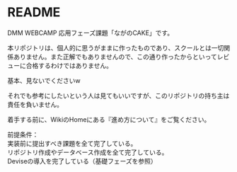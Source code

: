 # README

DMM WEBCAMP 応用フェーズ課題「ながのCAKE」です。

本リポジトリは、個人的に思うがままに作ったものであり、スクールとは一切関係ありません。また正解でもありませんので、この通り作ったからといってレビューに合格するわけではありません。

基本、見ないでくださいw

それでも参考にしたいという人は見てもいいですが、このリポジトリの持ち主は責任を負いません。  

着手する前に、WikiのHomeにある『進め方について』をご覧ください。


前提条件：  
実装前に提出すべき課題を全て完了している。  
リポジトリ作成やデータベース作成を全て完了している。  
Deviseの導入を完了している（基礎フェーズを参照）  